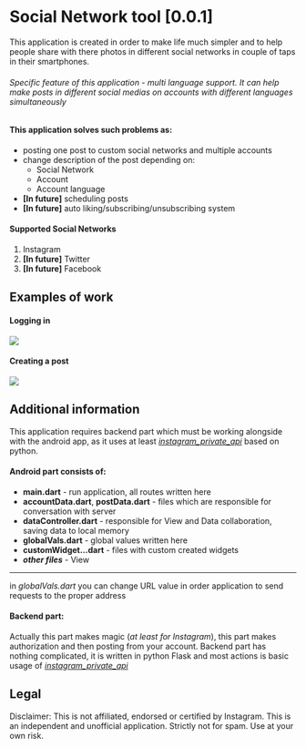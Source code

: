 # Social Network tool [0.0.1]


This application is created in order to make life much simpler and to help people share with there photos in different social networks in couple of taps in their smartphones.
###### Specific feature of this application - multi language support. It can help make posts in different social medias on accounts with different languages simultaneously

#### This application solves such problems as:
+ posting one post to custom social networks and multiple accounts
+ change description of the post depending on: 
	 * Social Network 
	 * Account
	 * Account language
+ **[In future]** scheduling posts 
+ **[In future]** auto liking/subscribing/unsubscribing  system 
#### Supported Social Networks
1. Instagram
2. **[In future]** Twitter
3. **[In future]** Facebook

## Examples of work
#### Logging in

![](https://media.giphy.com/media/kEjDHIF3CjMfk3d4I9/source.gif)

#### Creating a post
![](https://media.giphy.com/media/chnxYVfYgkj7WmnqFP/source.gif)



## Additional information

This application requires backend part which must be working alongside with the android app, as it uses at least *[instagram_private_api](https://github.com/ping/instagram_private_api)* based on python.

#### Android part consists of:
* **main.dart** - run application, all routes written here
* **accountData.dart**, **postData.dart** - files which are responsible for conversation with server
* **dataController.dart** - responsible for View and Data collaboration, saving data to local memory
* **globalVals.dart** - global values written here
* **customWidget...dart** - files with custom created widgets
* ***other files*** - View
---
in *globalVals.dart* you can change URL value in order application to send requests to the proper address
#### Backend part:
Actually this part makes magic (*at least for Instagram*), this part makes authorization and then posting from your account. Backend part has nothing complicated, it is written in python Flask and most actions is basic usage of *[instagram_private_api](https://github.com/ping/instagram_private_api)*

## Legal
Disclaimer: This is not affiliated, endorsed or certified by Instagram. This is an independent and unofficial application. Strictly not for spam. Use at your own risk. 